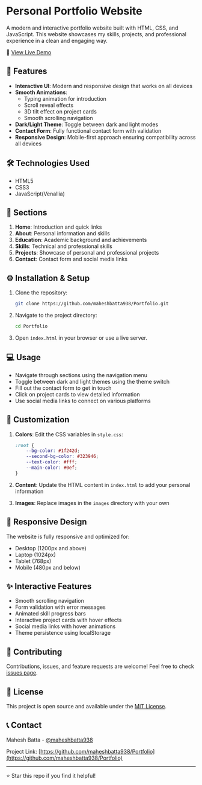 # Personal Portfolio Website

A modern and interactive portfolio website built with HTML, CSS, and JavaScript. This website showcases my skills, projects, and professional experience in a clean and engaging way.

🔗 [View Live Demo](https://portfolio-6oxd.onrender.com/)

## 🌟 Features

- **Interactive UI**: Modern and responsive design that works on all devices
- **Smooth Animations**: 
  - Typing animation for introduction
  - Scroll reveal effects
  - 3D tilt effect on project cards
  - Smooth scrolling navigation
- **Dark/Light Theme**: Toggle between dark and light modes
- **Contact Form**: Fully functional contact form with validation
- **Responsive Design**: Mobile-first approach ensuring compatibility across all devices

## 🛠️ Technologies Used

- HTML5
- CSS3
- JavaScript(Venallia)


## 🚀 Sections

1. **Home**: Introduction and quick links
2. **About**: Personal information and skills
3. **Education**: Academic background and achievements
4. **Skills**: Technical and professional skills
5. **Projects**: Showcase of personal and professional projects
6. **Contact**: Contact form and social media links

## ⚙️ Installation & Setup

1. Clone the repository:
   ```bash
   git clone https://github.com/maheshbatta938/Portfolio.git
   ```

2. Navigate to the project directory:
   ```bash
   cd Portfolio
   ```

3. Open `index.html` in your browser or use a live server.

## 💻 Usage

- Navigate through sections using the navigation menu
- Toggle between dark and light themes using the theme switch
- Fill out the contact form to get in touch
- Click on project cards to view detailed information
- Use social media links to connect on various platforms

## 🎨 Customization

1. **Colors**: Edit the CSS variables in `style.css`:
   ```css
   :root {
       --bg-color: #1f242d;
       --second-bg-color: #323946;
       --text-color: #fff;
       --main-color: #0ef;
   }
   ```

2. **Content**: Update the HTML content in `index.html` to add your personal information

3. **Images**: Replace images in the `images` directory with your own

## 📱 Responsive Design

The website is fully responsive and optimized for:
- Desktop (1200px and above)
- Laptop (1024px)
- Tablet (768px)
- Mobile (480px and below)

## ✨ Interactive Features

- Smooth scrolling navigation
- Form validation with error messages
- Animated skill progress bars
- Interactive project cards with hover effects
- Social media links with hover animations
- Theme persistence using localStorage

## 🤝 Contributing

Contributions, issues, and feature requests are welcome! Feel free to check [issues page](https://github.com/maheshbatta938/Portfolio/issues).

## 📝 License

This project is open source and available under the [MIT License](LICENSE).

## 📞 Contact

Mahesh Batta - [@maheshbatta938](https://github.com/maheshbatta938)

Project Link: [https://github.com/maheshbatta938/Portfolio](https://github.com/maheshbatta938/Portfolio)

---
⭐️ Star this repo if you find it helpful! 
